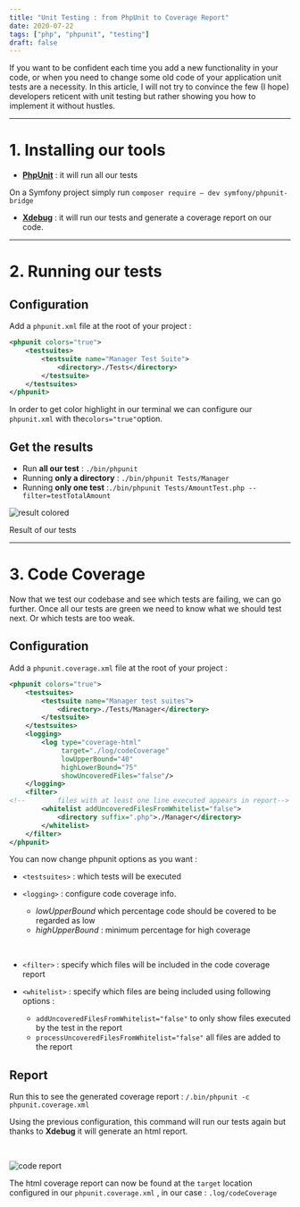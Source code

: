 ```yaml
---
title: "Unit Testing : from PhpUnit to Coverage Report"
date: 2020-07-22
tags: ["php", "phpunit", "testing"]
draft: false
---
```


If you want to be confident each time you add a new functionality in your code, or when you need to change some old code of your application unit tests are a necessity. In this article, I will not try to convince the few (I hope) developers reticent with unit testing but rather showing you how to implement it without hustles.

-----------------

# 1. Installing our tools

*   [**PhpUnit**](https://phpunit.de/) : it will run all our tests

On a Symfony project simply run `composer require — dev symfony/phpunit-bridge`

*   [**Xdebug**](https://xdebug.org/) : it will run our tests and generate a coverage report on our code.

-----------------


# 2. Running our tests

## Configuration

Add a `phpunit.xml` file at the root of your project :

```xml
<phpunit colors="true">
    <testsuites>
        <testsuite name="Manager Test Suite">
            <directory>./Tests</directory>
        </testsuite>
    </testsuites>
</phpunit>
``` 

In order to get color highlight in our terminal we can configure our `phpunit.xml` with the`colors="true"`option.


## Get the results

*   Run **all our test** : `./bin/phpunit`
*   Running **only a directory** : `./bin/phpunit Tests/Manager`
*   Running **only one test** :`./bin/phpunit Tests/AmountTest.php --filter=testTotalAmount`


![result colored](/post/php-testing/preview.png)

Result of our tests

-----------------

# 3. Code Coverage

Now that we test our codebase and see which tests are failing, we can go further. Once all our tests are green we need to know what we should test next. Or which tests are too weak.

## Configuration

Add a `phpunit.coverage.xml` file at the root of your project :


```xml
<phpunit colors="true">
    <testsuites>
        <testsuite name="Manager test suites">
            <directory>./Tests/Manager</directory>
        </testsuite>
    </testsuites>
    <logging>
        <log type="coverage-html"
             target="./log/codeCoverage"
             lowUpperBound="40"
             highLowerBound="75"
             showUncoveredFiles="false"/>
    </logging>
    <filter>
<!--        files with at least one line executed appears in report-->
        <whitelist addUncoveredFilesFromWhitelist="false">
            <directory suffix=".php">./Manager</directory>
        </whitelist>
    </filter>
</phpunit>
``` 


You can now change phpunit options as you want :

- `<testsuites>` : which tests will be executed

- `<logging>` : configure code coverage info.

    *   _lowUpperBound_ which percentage code should be covered to be regarded as low
    *   _highUpperBound_ : minimum percentage for high coverage

<br />

- `<filter>` : specify which files will be included in the code coverage report

- `<whitelist>` : specify which files are being included using following options :

    *   `addUncoveredFilesFromWhitelist="false"` to only show files executed by the test in the report
    *   `processUncoveredFilesFromWhitelist="false"` all files are added to the report

## Report

Run this to see the generated coverage report : `/.bin/phpunit -c phpunit.coverage.xml`

Using the previous configuration, this command will run our tests again but thanks to **Xdebug** it will generate an html report.

<br />

![code report](/post/php-testing/coverage.png)

The html coverage report can now be found at the `target` location configured in our `phpunit.coverage.xml` , in our case : `.log/codeCoverage`
